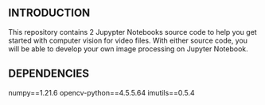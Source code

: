 ## INTRODUCTION
This repository contains 2 Jupypter Notebooks source code to help you get started with computer vision for video files.
With either source code, you will be able to develop your own image processing on Jupyter Notebook.

## DEPENDENCIES
numpy==1.21.6
opencv-python==4.5.5.64
imutils==0.5.4

